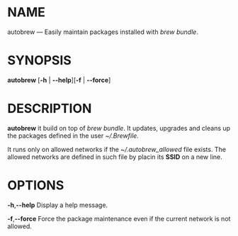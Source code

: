 # NAME

autobrew — Easily maintain packages installed with _brew bundle_.

# SYNOPSIS

**autobrew** [**-h** | **--help**][**-f** | **--force**]

# DESCRIPTION

**autobrew** it build on top of _brew bundle_. It updates, upgrades and cleans
up the packages defined in the user _~/.Brewfile_.

It runs only on allowed networks if the _~/.autobrew_allowed_ file exists. The
allowed networks are defined in such file by placin its **SSID** on a new line.

# OPTIONS

**-h**,**--help** Display a help message.

**-f**,**--force** Force the package maintenance even if the current network is
not allowed.
